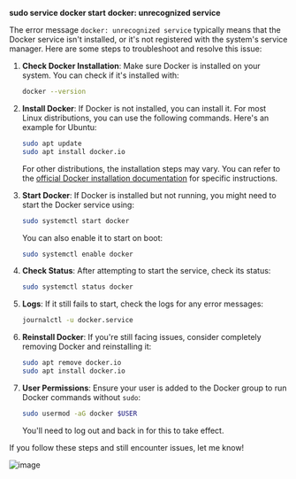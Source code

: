 **sudo service docker start**
**docker: unrecognized service**

The error message `docker: unrecognized service` typically means that the Docker service isn't installed, or it's not registered with the system's service manager. Here are some steps to troubleshoot and resolve this issue:

1. **Check Docker Installation**:
   Make sure Docker is installed on your system. You can check if it's installed with:
   ```bash
   docker --version
   ```

2. **Install Docker**:
   If Docker is not installed, you can install it. For most Linux distributions, you can use the following commands. Here's an example for Ubuntu:

   ```bash
   sudo apt update
   sudo apt install docker.io
   ```

   For other distributions, the installation steps may vary. You can refer to the [official Docker installation documentation](https://docs.docker.com/get-docker/) for specific instructions.

3. **Start Docker**:
   If Docker is installed but not running, you might need to start the Docker service using:
   ```bash
   sudo systemctl start docker
   ```

   You can also enable it to start on boot:
   ```bash
   sudo systemctl enable docker
   ```

4. **Check Status**:
   After attempting to start the service, check its status:
   ```bash
   sudo systemctl status docker
   ```

5. **Logs**:
   If it still fails to start, check the logs for any error messages:
   ```bash
   journalctl -u docker.service
   ```

6. **Reinstall Docker**:
   If you're still facing issues, consider completely removing Docker and reinstalling it:
   ```bash
   sudo apt remove docker.io
   sudo apt install docker.io
   ```

7. **User Permissions**:
   Ensure your user is added to the Docker group to run Docker commands without `sudo`:
   ```bash
   sudo usermod -aG docker $USER
   ```

   You'll need to log out and back in for this to take effect.

If you follow these steps and still encounter issues, let me know!

![image](https://github.com/user-attachments/assets/5079306b-a7ab-4d91-b133-21b3470e557e)
